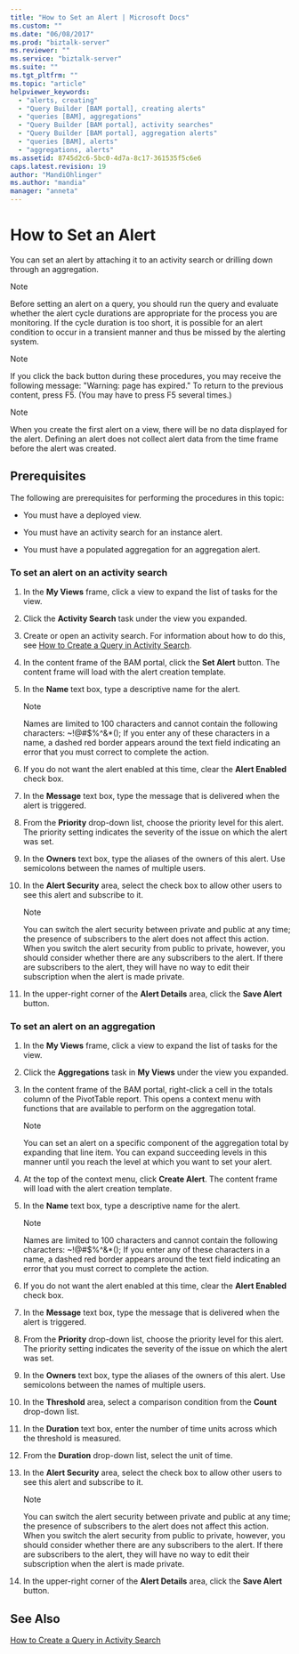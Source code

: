 ```yaml
---
title: "How to Set an Alert | Microsoft Docs"
ms.custom: ""
ms.date: "06/08/2017"
ms.prod: "biztalk-server"
ms.reviewer: ""
ms.service: "biztalk-server"
ms.suite: ""
ms.tgt_pltfrm: ""
ms.topic: "article"
helpviewer_keywords: 
  - "alerts, creating"
  - "Query Builder [BAM portal], creating alerts"
  - "queries [BAM], aggregations"
  - "Query Builder [BAM portal], activity searches"
  - "Query Builder [BAM portal], aggregation alerts"
  - "queries [BAM], alerts"
  - "aggregations, alerts"
ms.assetid: 8745d2c6-5bc0-4d7a-8c17-361535f5c6e6
caps.latest.revision: 19
author: "MandiOhlinger"
ms.author: "mandia"
manager: "anneta"
---
```

# How to Set an Alert
You can set an alert by attaching it to an activity search or drilling down through an aggregation.  
  
> [!NOTE]
>  Before setting an alert on a query, you should run the query and evaluate whether the alert cycle durations are appropriate for the process you are monitoring. If the cycle duration is too short, it is possible for an alert condition to occur in a transient manner and thus be missed by the alerting system.  
  
> [!NOTE]
>  If you click the back button during these procedures, you may receive the following message: "Warning: page has expired." To return to the previous content, press F5. (You may have to press F5 several times.)  
  
> [!NOTE]
>  When you create the first alert on a view, there will be no data displayed for the alert. Defining an alert does not collect alert data from the time frame before the alert was created.  
  
## Prerequisites  
 The following are prerequisites for performing the procedures in this topic:  
  
-   You must have a deployed view.  
  
-   You must have an activity search for an instance alert.  
  
-   You must have a populated aggregation for an aggregation alert.  
  
### To set an alert on an activity search  
  
1.  In the **My Views** frame, click a view to expand the list of tasks for the view.  
  
2.  Click the **Activity Search** task under the view you expanded.  
  
3.  Create or open an activity search. For information about how to do this, see [How to Create a Query in Activity Search](../core/how-to-create-a-query-in-activity-search.md).  
  
4.  In the content frame of the BAM portal, click the **Set Alert** button. The content frame will load with the alert creation template.  
  
5.  In the **Name** text box, type a descriptive name for the alert.  
  
    > [!NOTE]
    >  Names are limited to 100 characters and cannot contain the following characters: ~!@#$%^&amp;*();  If you enter any of these characters in a name, a dashed red border appears around the text field indicating an error that you must correct to complete the action.  
  
6.  If you do not want the alert enabled at this time, clear the **Alert Enabled** check box.  
  
7.  In the **Message** text box, type the message that is delivered when the alert is triggered.  
  
8.  From the **Priority** drop-down list, choose the priority level for this alert. The priority setting indicates the severity of the issue on which the alert was set.  
  
9. In the **Owners** text box, type the aliases of the owners of this alert. Use semicolons between the names of multiple users.  
  
10. In the **Alert Security** area, select the check box to allow other users to see this alert and subscribe to it.  
  
    > [!NOTE]
    >  You can switch the alert security between private and public at any time; the presence of subscribers to the alert does not affect this action. When you switch the alert security from public to private, however, you should consider whether there are any subscribers to the alert. If there are subscribers to the alert, they will have no way to edit their subscription when the alert is made private.  
  
11. In the upper-right corner of the **Alert Details** area, click the **Save Alert** button.  
  
### To set an alert on an aggregation  
  
1.  In the **My Views** frame, click a view to expand the list of tasks for the view.  
  
2.  Click the **Aggregations** task in **My Views** under the view you expanded.  
  
3.  In the content frame of the BAM portal, right-click a cell in the totals column of the PivotTable report. This opens a context menu with functions that are available to perform on the aggregation total.  
  
    > [!NOTE]
    >  You can set an alert on a specific component of the aggregation total by expanding that line item. You can expand succeeding levels in this manner until you reach the level at which you want to set your alert.  
  
4.  At the top of the context menu, click **Create Alert**. The content frame will load with the alert creation template.  
  
5.  In the **Name** text box, type a descriptive name for the alert.  
  
    > [!NOTE]
    >  Names are limited to 100 characters and cannot contain the following characters: ~!@#$%^&amp;*();  If you enter any of these characters in a name, a dashed red border appears around the text field indicating an error that you must correct to complete the action.  
  
6.  If you do not want the alert enabled at this time, clear the **Alert Enabled** check box.  
  
7.  In the **Message** text box, type the message that is delivered when the alert is triggered.  
  
8.  From the **Priority** drop-down list, choose the priority level for this alert. The priority setting indicates the severity of the issue on which the alert was set.  
  
9. In the **Owners** text box, type the aliases of the owners of this alert. Use semicolons between the names of multiple users.  
  
10. In the **Threshold** area, select a comparison condition from the **Count** drop-down list.  
  
11. In the **Duration** text box, enter the number of time units across which the threshold is measured.  
  
12. From the **Duration** drop-down list, select the unit of time.  
  
13. In the **Alert Security** area, select the check box to allow other users to see this alert and subscribe to it.  
  
    > [!NOTE]
    >  You can switch the alert security between private and public at any time; the presence of subscribers to the alert does not affect this action. When you switch the alert security from public to private, however, you should consider whether there are any subscribers to the alert. If there are subscribers to the alert, they will have no way to edit their subscription when the alert is made private.  
  
14. In the upper-right corner of the **Alert Details** area, click the **Save Alert** button.  
  
## See Also  
 [How to Create a Query in Activity Search](../core/how-to-create-a-query-in-activity-search.md)
